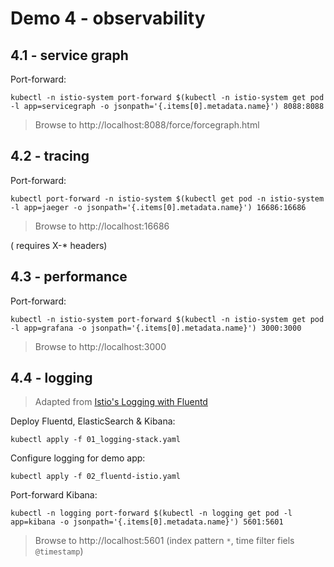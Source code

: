 

# Demo 4 - observability

## 4.1 - service graph

Port-forward:

```
kubectl -n istio-system port-forward $(kubectl -n istio-system get pod -l app=servicegraph -o jsonpath='{.items[0].metadata.name}') 8088:8088
```

> Browse to http://localhost:8088/force/forcegraph.html


## 4.2 - tracing

Port-forward:

```
kubectl port-forward -n istio-system $(kubectl get pod -n istio-system -l app=jaeger -o jsonpath='{.items[0].metadata.name}') 16686:16686
```

> Browse to http://localhost:16686

( requires X-* headers)

## 4.3 - performance

Port-forward:

```
kubectl -n istio-system port-forward $(kubectl -n istio-system get pod -l app=grafana -o jsonpath='{.items[0].metadata.name}') 3000:3000
```

> Browse to http://localhost:3000


## 4.4 - logging

> Adapted from [Istio's Logging with Fluentd](https://istio.io/docs/tasks/telemetry/fluentd/)

Deploy Fluentd, ElasticSearch & Kibana:

```
kubectl apply -f 01_logging-stack.yaml
```

Configure logging for demo app:

```
kubectl apply -f 02_fluentd-istio.yaml
```

Port-forward Kibana:

```
kubectl -n logging port-forward $(kubectl -n logging get pod -l app=kibana -o jsonpath='{.items[0].metadata.name}') 5601:5601
```

> Browse to http://localhost:5601 (index pattern `*`, time filter fiels `@timestamp`)
